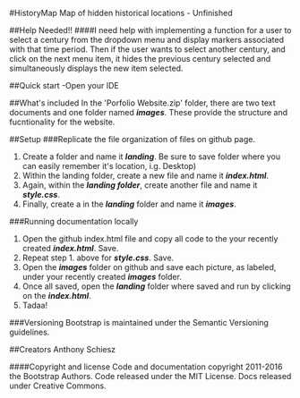 #HistoryMap
Map of hidden historical locations - Unfinished

##Help Needed!!
####I need help with implementing a function for a user to select a century from the dropdown menu and display markers associated with that time period. Then if the user wants to select another century, and click on the next menu item, it hides the previous century selected and simultaneously displays the new item selected.

##Quick start
-Open your IDE

##What's included
In the 'Porfolio Website.zip' folder, there are two text documents and one folder named _**images**_. These provide the structure and fucntionality for the website.

##Setup
###Replicate the file organization of files on github page.
1. Create a folder and name it _**landing**_. Be sure to save folder where you can easily remember it's location, i.g. Desktop)
2. Within the landing folder, create a new file and name it _**index.html**_.
3. Again, within the _**landing folder**_, create another file and name it _**style.css**_.
4. Finally, create a in the _**landing**_ folder and name it _**images**_.

###Running documentation locally
1. Open the github index.html file and copy all code to the your recently created _**index.html**_. Save.  
2. Repeat step 1. above for _**style.css**_. Save.
3. Open the _**images**_ folder on github and save each picture, as labeled, under your recently created _**images**_ folder.
3. Once all saved, open the _**landing**_ folder where saved and run by clicking on the _**index.html**_.
4. Tadaa!

###Versioning
Bootstrap is maintained under the Semantic Versioning guidelines.

##Creators
Anthony Schiesz

####Copyright and license
Code and documentation copyright 2011-2016 the Bootstrap Authors. Code released under the MIT License. Docs released under Creative Commons.
